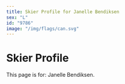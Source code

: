```yaml
---
title: Skier Profile for Janelle Bendiksen
sex: "L"
id: "9786"
image: "/img/flags/can.svg" 
---
```


# Skier Profile

This page is for: Janelle Bendiksen.
    